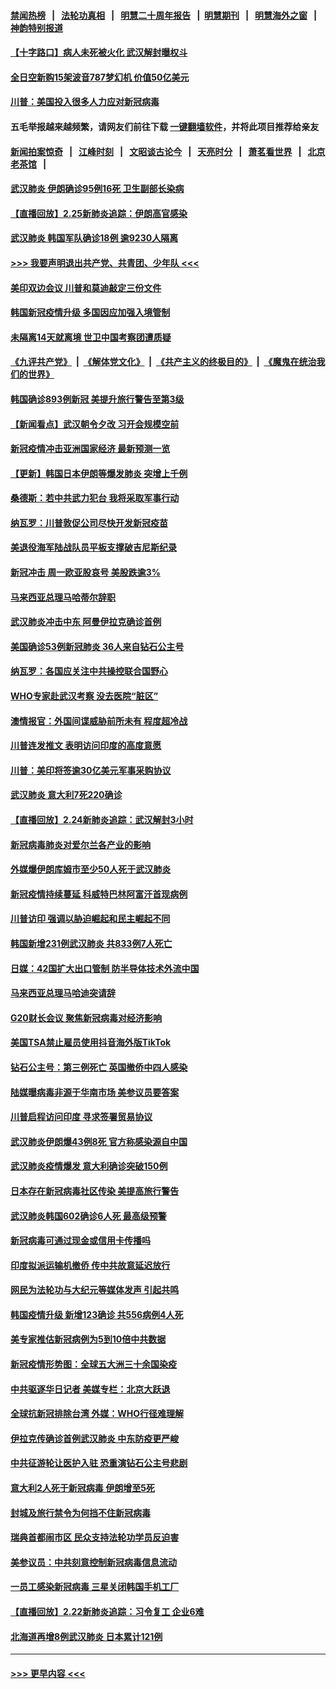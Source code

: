 #### [禁闻热榜](热点新闻.md?=0)  &nbsp;&nbsp;|&nbsp;&nbsp; [法轮功真相](https://github.com/gfw-breaker/truth/blob/master/README.md?=0) &nbsp;&nbsp;|&nbsp;&nbsp; [明慧二十周年报告](https://github.com/gfw-breaker/mh-reports/blob/master/README.md?=0) &nbsp;&nbsp;|&nbsp;&nbsp;[明慧期刊](https://github.com/gfw-breaker/mh-qikan) &nbsp;&nbsp;|&nbsp;&nbsp; [明慧海外之窗](https://github.com/gfw-breaker/mh-news/blob/master/README.md?=0) &nbsp;&nbsp;|&nbsp;&nbsp; [神韵特别报道](https://github.com/gfw-breaker/mh-news/blob/master/shenyun.md?=0)
#### [【十字路口】病人未死被火化 武汉解封曝权斗](../pages/nsc418/n11893784.md?t=02260301) 
#### [全日空新购15架波音787梦幻机 价值50亿美元](../pages/nsc418/n11895154.md?t=02260301) 
#### [川普：美国投入很多人力应对新冠病毒](../pages/nsc418/n11894977.md?t=02260301) 
#### 五毛举报越来越频繁，请网友们前往下载 [一键翻墙软件](https://github.com/gfw-breaker/ssr-accounts)，并将此项目推荐给亲友
#### [新闻拍案惊奇](https://github.com/gfw-breaker/banned-news/blob/master/pages/link4.md) &nbsp;&nbsp;|&nbsp;&nbsp; [江峰时刻](https://github.com/gfw-breaker/banned-news/blob/master/pages/link4.md) &nbsp;&nbsp;|&nbsp;&nbsp; [文昭谈古论今](https://github.com/gfw-breaker/banned-news/blob/master/pages/link4.md) &nbsp;&nbsp;|&nbsp;&nbsp; [天亮时分](https://github.com/gfw-breaker/banned-news/blob/master/pages/link4.md) &nbsp;&nbsp;|&nbsp;&nbsp; [萧茗看世界](https://github.com/gfw-breaker/banned-news/blob/master/pages/link4.md) &nbsp;&nbsp;|&nbsp;&nbsp; [北京老茶馆](https://github.com/gfw-breaker/banned-news/blob/master/pages/link4.md) &nbsp;&nbsp;|&nbsp;&nbsp; 
#### [武汉肺炎 伊朗确诊95例16死 卫生副部长染病](../pages/nsc418/n11894906.md?t=02260301) 
#### [【直播回放】2.25新肺炎追踪：伊朗高官感染](../pages/nsc418/n11894749.md?t=02260301) 
#### [武汉肺炎 韩国军队确诊18例 逾9230人隔离](../pages/nsc418/n11894703.md?t=02260301) 
#### [>>> 我要声明退出共产党、共青团、少年队 <<<](https://github.com/begood0513/goodnews/blob/master/quit/letter.md) 
#### [美印双边会议 川普和莫迪敲定三份文件](../pages/nsc418/n11894247.md?t=02260301) 
#### [韩国新冠疫情升级 多国因应加强入境管制](../pages/nsc418/n11894334.md?t=02260301) 
#### [未隔离14天就离境 世卫中国考察团遭质疑](../pages/nsc418/n11893756.md?t=02260301) 
#### [《九评共产党》](https://github.com/begood0513/9ping.md/blob/master/README.md) &nbsp;|&nbsp; [《解体党文化》](../../../../jtdwh.md/blob/master/README.md)  &nbsp;|&nbsp; [《共产主义的终极目的》](../../../../gczydzjmd.md/blob/master/README.md) &nbsp;|&nbsp; [《魔鬼在统治我们的世界》](../../../../mgztzwmdsj.md/blob/master/README.md) 
#### [韩国确诊893例新冠 美提升旅行警告至第3级](../pages/nsc418/n11893662.md?t=02260301) 
#### [【新闻看点】武汉朝令夕改 习开会规模空前](../pages/nsc418/n11892858.md?t=02260301) 
#### [新冠疫情冲击亚洲国家经济 最新预测一览](../pages/nsc418/n11893339.md?t=02260301) 
#### [【更新】韩国日本伊朗等爆发肺炎 突增上千例](../pages/nsc418/n11890652.md?t=02260301) 
#### [桑德斯：若中共武力犯台 我将采取军事行动](../pages/nsc418/n11893282.md?t=02260301) 
#### [纳瓦罗：川普敦促公司尽快开发新冠疫苗](../pages/nsc418/n11893211.md?t=02260301) 
#### [美退役海军陆战队员平板支撑破吉尼斯纪录](../pages/nsc418/n11893022.md?t=02260301) 
#### [新冠冲击 周一欧亚股哀号 美股跌逾3%](../pages/nsc418/n11892648.md?t=02260301) 
#### [马来西亚总理马哈蒂尔辞职](../pages/nsc418/n11892792.md?t=02260301) 
#### [武汉肺炎冲击中东 阿曼伊拉克确诊首例](../pages/nsc418/n11892871.md?t=02260301) 
#### [美国确诊53例新冠肺炎 36人来自钻石公主号](../pages/nsc418/n11892877.md?t=02260301) 
#### [纳瓦罗：各国应关注中共操控联合国野心](../pages/nsc418/n11892856.md?t=02260301) 
#### [WHO专家赴武汉考察 没去医院“脏区”](../pages/nsc418/n11892736.md?t=02260301) 
#### [澳情报官：外国间谍威胁前所未有 程度超冷战](../pages/nsc418/n11892672.md?t=02260301) 
#### [川普连发推文 表明访问印度的高度意愿](../pages/nsc418/n11891927.md?t=02260301) 
#### [川普：美印将签逾30亿美元军事采购协议](../pages/nsc418/n11892494.md?t=02260301) 
#### [武汉肺炎 意大利7死220确诊](../pages/nsc418/n11892166.md?t=02260301) 
#### [【直播回放】2.24新肺炎追踪：武汉解封3小时](../pages/nsc418/n11892242.md?t=02260301) 
#### [新冠病毒肺炎对爱尔兰各产业的影响](../pages/nsc418/n11892328.md?t=02260301) 
#### [外媒爆伊朗库姆市至少50人死于武汉肺炎](../pages/nsc418/n11891996.md?t=02260301) 
#### [新冠疫情持续蔓延 科威特巴林阿富汗首现病例](../pages/nsc418/n11892052.md?t=02260301) 
#### [川普访印 强调以胁迫崛起和民主崛起不同](../pages/nsc418/n11891855.md?t=02260301) 
#### [韩国新增231例武汉肺炎 共833例7人死亡](../pages/nsc418/n11891919.md?t=02260301) 
#### [日媒：42国扩大出口管制 防半导体技术外流中国](../pages/nsc418/n11891730.md?t=02260301) 
#### [马来西亚总理马哈迪突请辞](../pages/nsc418/n11891521.md?t=02260301) 
#### [G20财长会议 聚焦新冠病毒对经济影响](../pages/nsc418/n11890400.md?t=02260301) 
#### [美国TSA禁止雇员使用抖音海外版TikTok](../pages/nsc418/n11890500.md?t=02260301) 
#### [钻石公主号：第三例死亡 英国撤侨中四人感染](../pages/nsc418/n11890293.md?t=02260301) 
#### [陆媒曝病毒非源于华南市场 美参议员要答案](../pages/nsc418/n11890306.md?t=02260301) 
#### [川普启程访问印度 寻求签署贸易协议](../pages/nsc418/n11890275.md?t=02260301) 
#### [武汉肺炎伊朗爆43例8死 官方称感染源自中国](../pages/nsc418/n11890128.md?t=02260301) 
#### [武汉肺炎疫情爆发 意大利确诊突破150例](../pages/nsc418/n11889926.md?t=02260301) 
#### [日本存在新冠病毒社区传染 美提高旅行警告](../pages/nsc418/n11889917.md?t=02260301) 
#### [武汉肺炎韩国602确诊6人死 最高级预警](../pages/nsc418/n11889715.md?t=02260301) 
#### [新冠病毒可通过现金或信用卡传播吗](../pages/nsc418/n11886629.md?t=02260301) 
#### [印度拟派运输机撤侨 传中共故意延迟放行](../pages/nsc418/n11889362.md?t=02260301) 
#### [网民为法轮功与大纪元等媒体发声 引起共鸣](../pages/nsc418/n11889143.md?t=02260301) 
#### [韩国疫情升级 新增123确诊 共556病例4人死](../pages/nsc418/n11888882.md?t=02260301) 
#### [美专家推估新冠病例为5到10倍中共数据](../pages/nsc418/n11884404.md?t=02260301) 
#### [新冠疫情形势图：全球五大洲三十余国染疫](../pages/nsc418/n11888454.md?t=02260301) 
#### [中共驱逐华日记者 美媒专栏：北京大跃退](../pages/nsc418/n11888453.md?t=02260301) 
#### [全球抗新冠排除台湾 外媒：WHO行径难理解](../pages/nsc418/n11888248.md?t=02260301) 
#### [伊拉克传确诊首例武汉肺炎 中东防疫更严峻](../pages/nsc418/n11888333.md?t=02260301) 
#### [中共征游轮让医护入驻 恐重演钻石公主号悲剧](../pages/nsc418/n11888077.md?t=02260301) 
#### [意大利2人死于新冠病毒 伊朗增至5死](../pages/nsc418/n11888083.md?t=02260301) 
#### [封城及旅行禁令为何挡不住新冠病毒](../pages/nsc418/n11888067.md?t=02260301) 
#### [瑞典首都闹市区 民众支持法轮功学员反迫害](../pages/nsc418/n11886192.md?t=02260301) 
#### [美参议员：中共刻意控制新冠病毒信息流动](../pages/nsc418/n11887949.md?t=02260301) 
#### [一员工感染新冠病毒 三星关闭韩国手机工厂](../pages/nsc418/n11887983.md?t=02260301) 
#### [【直播回放】2.22新肺炎追踪：习令复工 企业6难](../pages/nsc418/n11887888.md?t=02260301) 
#### [北海道再增8例武汉肺炎 日本累计121例](../pages/nsc418/n11887417.md?t=02260301) 

----
#### [ >>> 更早内容 <<< ](../indexes/nsc418-earlier.md)
